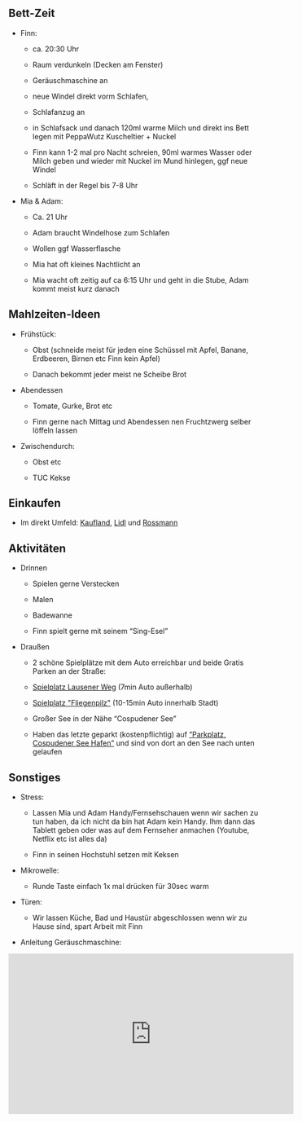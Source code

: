 
## Bett-Zeit

-   Finn:
    

	-   ca. 20:30 Uhr
    
	-   Raum verdunkeln (Decken am Fenster)
    
	-   Geräuschmaschine an
    
	-   neue Windel direkt vorm Schlafen,
    
	-   Schlafanzug an
    
	-   in Schlafsack und danach 120ml warme Milch und direkt ins Bett legen mit PeppaWutz Kuscheltier + Nuckel
    
	-   Finn kann 1-2 mal pro Nacht schreien, 90ml warmes Wasser oder Milch geben und wieder mit Nuckel im Mund hinlegen, ggf neue Windel
    
	-   Schläft in der Regel bis 7-8 Uhr
    

  

-   Mia & Adam:
    

	-   Ca. 21 Uhr
    
	-   Adam braucht Windelhose zum Schlafen
    
	-   Wollen ggf Wasserflasche
    
	-   Mia hat oft kleines Nachtlicht an
    
	-   Mia wacht oft zeitig auf ca 6:15 Uhr und geht in die Stube, Adam kommt meist kurz danach
    

## Mahlzeiten-Ideen

-   Frühstück:
    

	- 	Obst (schneide meist für jeden eine Schüssel mit Apfel, Banane, Erdbeeren, Birnen etc Finn kein Apfel)
    
	-  	Danach bekommt jeder meist ne Scheibe Brot
    

-   Abendessen
    

	-  	Tomate, Gurke, Brot etc
    
	-   Finn gerne nach Mittag und Abendessen nen Fruchtzwerg selber löffeln lassen
    

  

-   Zwischendurch:
    

	-   Obst etc
    
	-   TUC Kekse
    

## Einkaufen

-   Im direkt Umfeld: [Kaufland](https://maps.app.goo.gl/bM13CzUX6wPpUrUU9), [Lidl](https://maps.app.goo.gl/L6SQ9qRxg6nEggLu7) und [Rossmann](https://maps.app.goo.gl/xZr2iYcxiBXVJABPA)
    

  
  
  

## Aktivitäten

-   Drinnen
    

	-   Spielen gerne Verstecken
    
	-   Malen
    
	-   Badewanne
    
	-   Finn spielt gerne mit seinem “Sing-Esel”
    

  

-   Draußen
    

	-   2 schöne Spielplätze mit dem Auto erreichbar und beide Gratis Parken an der Straße:
    

	-   [Spielplatz Lausener Weg](https://maps.app.goo.gl/MV1uzqD9sdLBcjoq6) (7min Auto außerhalb)
	    
	-   [Spielplatz "Fliegenpilz"](https://maps.app.goo.gl/qW5kPHgEfigubG6F8) (10-15min Auto innerhalb Stadt)
    

	-   Großer See in der Nähe “Cospudener See”
    

	-   Haben das letzte geparkt (kostenpflichtig) auf [“Parkplatz, Cospudener See Hafen”](https://maps.app.goo.gl/tVUJsQ7Z9pBPmvhSA) und sind von dort an den See nach unten gelaufen
    

  
  

## Sonstiges

-   Stress:
    

	-   Lassen Mia und Adam Handy/Fernsehschauen wenn wir sachen zu tun haben, da ich nicht da bin hat Adam kein Handy. Ihm dann das Tablett geben oder was auf dem Fernseher anmachen (Youtube, Netflix etc ist alles da)
    
	-   Finn in seinen Hochstuhl setzen mit Keksen



-   Mikrowelle:
    

    -    Runde Taste einfach 1x mal drücken für 30sec warm


- Türen:


    - Wir lassen Küche, Bad und Haustür abgeschlossen wenn wir zu Hause sind, spart Arbeit mit Finn


- Anleitung Geräuschmaschine:

<iframe width="560" height="315" src="https://www.youtube.com/embed/e24BlWvSLNM?si=PvoD3F5N1jfc9qS1" title="YouTube video player" frameborder="0" allow="accelerometer; autoplay; clipboard-write; encrypted-media; gyroscope; picture-in-picture; web-share" referrerpolicy="strict-origin-when-cross-origin" allowfullscreen></iframe>
